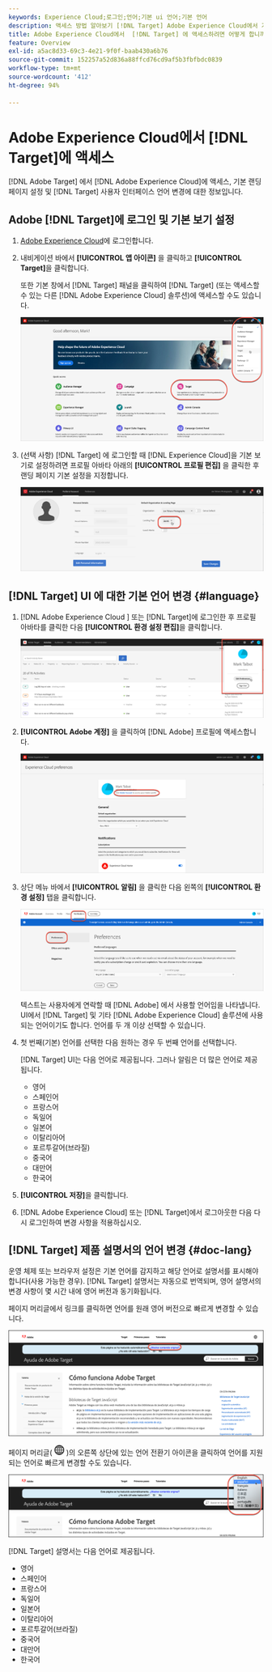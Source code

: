 ```yaml
---
keywords: Experience Cloud;로그인;언어;기본 ui 언어;기본 언어
description: 액세스 방법 알아보기 [!DNL Target] Adobe Experience Cloud에서 기본 보기를 설정하고 의 언어를 변경합니다. [!DNL Target] UI 및 설명서.
title: Adobe Experience Cloud에서  [!DNL Target] 에 액세스하려면 어떻게 합니까?
feature: Overview
exl-id: a5ac8d33-69c3-4e21-9f0f-baab430a6b76
source-git-commit: 152257a52d836a88ffcd76cd9af5b3fbfbdc0839
workflow-type: tm+mt
source-wordcount: '412'
ht-degree: 94%

---
```


# Adobe Experience Cloud에서 [!DNL Target]에 액세스

[!DNL Adobe Target] 에서 [!DNL Adobe Experience Cloud]에 액세스, 기본 랜딩 페이지 설정 및 [!DNL Target] 사용자 인터페이스 언어 변경에 대한 정보입니다.

## Adobe [!DNL Target]에 로그인 및 기본 보기 설정

1. [Adobe Experience Cloud](https://experience.adobe.com/)에 로그인합니다.

1. 내비게이션 바에서 **[!UICONTROL 앱 아이콘]** 을 클릭하고 **[!UICONTROL Target]**&#x200B;을 클릭합니다.

   또한 기본 창에서 [!DNL Target] 패널을 클릭하여 [!DNL Target] (또는 액세스할 수 있는 다른 [!DNL Adobe Experience Cloud] 솔루션)에 액세스할 수도 있습니다.

   ![애플리케이션 아이콘](/help/main/c-intro/assets/appmenu-new.png)

1. (선택 사항) [!DNL Target] 에 로그인할 때 [!DNL Experience Cloud]을 기본 보기로 설정하려면 프로필 아바타 아래의 **[!UICONTROL 프로필 편집]** 을 클릭한 후 랜딩 페이지 기본 설정을 지정합니다.

   ![랜딩 페이지](/help/main/c-intro/assets/pagepref-new.png)

## [!DNL Target] UI 에 대한 기본 언어 변경 {#language}

1. [!DNL Adobe Experience Cloud ] 또는 [!DNL Target]에 로그인한 후 프로필 아바타를 클릭한 다음 **[!UICONTROL 환경 설정 편집]**&#x200B;을 클릭합니다.

   ![프로필 편집](/help/main/c-intro/assets/change-language.png)

1. **[!UICONTROL Adobe 계정]** 을 클릭하여 [!DNL Adobe] 프로필에 액세스합니다.

   ![Adobe 계정](/help/main/c-intro/assets/adobe-account.png)

1. 상단 메뉴 바에서 **[!UICONTROL 알림]** 을 클릭한 다음 왼쪽의 **[!UICONTROL 환경 설정]** 탭을 클릭합니다.

   ![기본 언어](/help/main/c-intro/assets/prefered-language.png)

   텍스트는 사용자에게 연락할 때 [!DNL Adobe] 에서 사용할 언어임을 나타냅니다. UI에서 [!DNL Target] 및 기타 [!DNL Adobe Experience Cloud] 솔루션에 사용되는 언어이기도 합니다. 언어를 두 개 이상 선택할 수 있습니다.

1. 첫 번째(기본) 언어를 선택한 다음 원하는 경우 두 번째 언어를 선택합니다.

   [!DNL Target] UI는 다음 언어로 제공됩니다. 그러나 알림은 더 많은 언어로 제공됩니다.

   * 영어
   * 스페인어
   * 프랑스어
   * 독일어
   * 일본어
   * 이탈리아어
   * 포르투갈어(브라질)
   * 중국어
   * 대만어
   * 한국어

1. **[!UICONTROL 저장]**&#x200B;을 클릭합니다.

1. [!DNL Adobe Experience Cloud] 또는 [!DNL Target]에서 로그아웃한 다음 다시 로그인하여 변경 사항을 적용하십시오.

## [!DNL Target] 제품 설명서의 언어 변경  {#doc-lang}

운영 체제 또는 브라우저 설정은 기본 언어를 감지하고 해당 언어로 설명서를 표시해야 합니다(사용 가능한 경우). [!DNL Target] 설명서는 자동으로 번역되며, 영어 설명서의 변경 사항이 몇 시간 내에 영어 버전과 동기화됩니다.

페이지 머리글에서 링크를 클릭하면 언어를 원래 영어 버전으로 빠르게 변경할 수 있습니다.

![원래 언어로 변경](/help/main/c-intro/assets/mt-original.png)

페이지 머리글( ![언어 전환기](/help/main/c-intro/assets/icon-language-switcher.png) )의 오른쪽 상단에 있는 언어 전환기 아이콘을 클릭하여 언어를 지원되는 언어로 빠르게 변경할 수도 있습니다.

![언어 전환기](/help/main/c-intro/assets/language-switcher.png)

[!DNL Target] 설명서는 다음 언어로 제공됩니다.

* 영어
* 스페인어
* 프랑스어
* 독일어
* 일본어
* 이탈리아어
* 포르투갈어(브라질)
* 중국어
* 대만어
* 한국어

